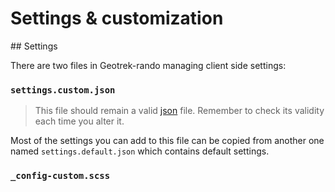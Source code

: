 # Settings & customization

## Settings

There are two files in Geotrek-rando managing client side settings:

### `settings.custom.json`

> This file should remain a valid [json][] file.
> Remember to check its validity each time you alter it.

Most of the settings you can add to this file can be copied from another one named `settings.default.json` which contains default settings.

### `_config-custom.scss`

<!-- External links -->

[json]: http://www.json.org/
